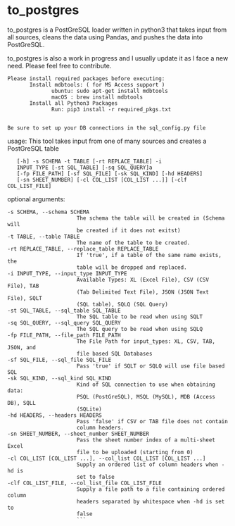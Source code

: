# to_postgres
to_postgres is a PostGreSQL loader written in python3 that takes input from all sources, cleans the data using Pandas, and pushes the data into PostGreSQL.

to_postgres is also a work in progress and I usually update it as I face a new need. Please feel free to contribute.


```
Please install required packages before executing:
       Install mdbtools: ( for MS Access support )
              ubuntu: sudo apt-get install mdbtools
              macOS : brew install mdbtools
       Install all Python3 Packages
              Run: pip3 install -r required_pkgs.txt
              
       
Be sure to set up your DB connections in the sql_config.py file
```


usage: This tool takes input from one of many sources and creates a PostGreSQL table

       [-h] -s SCHEMA -t TABLE [-rt REPLACE_TABLE] -i
       INPUT_TYPE [-st SQL_TABLE] [-sq SQL_QUERY]a
       [-fp FILE_PATH] [-sf SQL_FILE] [-sk SQL_KIND] [-hd HEADERS]
       [-sn SHEET_NUMBER] [-cl COL_LIST [COL_LIST ...]] [-clf COL_LIST_FILE]

optional arguments:
  ```-h, --help            show this help message and exit 
  -s SCHEMA, --schema SCHEMA
                        The schema the table will be created in (Schema will
                        be created if it does not exitst)
  -t TABLE, --table TABLE
                        The name of the table to be created.
  -rt REPLACE_TABLE, --replace_table REPLACE_TABLE
                        If 'true', if a table of the same name exists, the
                        table will be dropped and replaced.
  -i INPUT_TYPE, --input_type INPUT_TYPE
                        Available Types: XL (Excel File), CSV (CSV File), TAB
                        (Tab Delimited Text File), JSON (JSON Text File), SQLT
                        (SQL table), SQLQ (SQL Query)
  -st SQL_TABLE, --sql_table SQL_TABLE
                        The SQL table to be read when using SQLT
  -sq SQL_QUERY, --sql_query SQL_QUERY
                        The SQL query to be read when using SQLQ
  -fp FILE_PATH, --file_path FILE_PATH
                        The File Path for input_types: XL, CSV, TAB, JSON, and
                        file based SQL Databases
  -sf SQL_FILE, --sql_file SQL_FILE
                        Pass 'true' if SQLT or SQLQ will use file based SQL
  -sk SQL_KIND, --sql_kind SQL_KIND
                        Kind of SQL connection to use when obtaining data:
                        PSQL (PostGreSQL), MSQL (MySQL), MDB (Access DB), SQLL
                        (SQLite)
  -hd HEADERS, --headers HEADERS
                        Pass 'false' if CSV or TAB file does not contain
                        column headers.
  -sn SHEET_NUMBER, --sheet_number SHEET_NUMBER
                        Pass the sheet number index of a multi-sheet Excel
                        file to be uploaded (starting from 0)
  -cl COL_LIST [COL_LIST ...], --col_list COL_LIST [COL_LIST ...]
                        Supply an ordered list of column headers when -hd is
                        set to false
  -clf COL_LIST_FILE, --col_list_file COL_LIST_FILE
                        Supply a file path to a file containing ordered column
                        headers separated by whitespace when -hd is set to
                        false
                        ```
